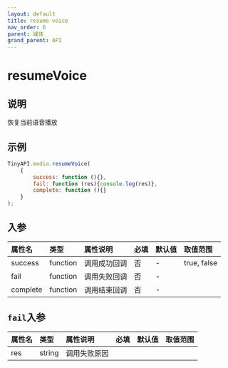 ```yaml
---
layout: default
title: resume voice
nav_order: 6
parent: 媒体
grand_parent: API
---
```


# resumeVoice
## 说明
恢复当前语音播放

## 示例
```javascript
TinyAPI.media.resumeVoice(
    {
        success: function (){},
        fail: function (res){console.log(res)},
        complete: function (){}
    }
);
```

## 入参

| 属性名      | 类型       | 属性说明                                                                                                                                  | 必填  | 默认值    | 取值范围           |
|:---------|:---------|:--------------------------------------------------------------------------------------------------------------------------------------|:----|:-------|:---------------|
| success  | function | 调用成功回调                                                                                                                                | 否   | -      | true, false    |
| fail     | function | 调用失败回调                                                                                                                                | 否   | -      |                |
| complete | function | 调用结束回调                                                                                                                                | 否   | -      |                |

## `fail`入参

| 属性名    | 类型     | 属性说明   | 必填  | 默认值     | 取值范围                 |
|:-------|:-------|:-------|:----|:--------|:---------------------|
| res    | string | 调用失败原因 |     |  |  |
